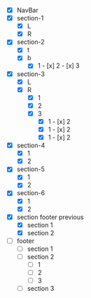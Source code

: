 - [x] NavBar
- [x] section-1
    - [x] L
    - [x] R
- [x] section-2
    - [x] t
    - [x] b
        - [x] 1 - [x] 2 - [x] 3
- [x] section-3
    - [x] L
    - [x] R
        - [x] 1
        - [x] 2
        - [x] 3
            - [x] 1 - [x] 2
            - [x] 1 - [x] 2
            - [x] 1 - [x] 2

- [x] section-4
    - [x] 1
    - [x] 2

- [x] section-5
    - [x] 1
    - [x] 2

- [x] section-6
    - [x] 1
    - [x] 2

- [x] section footer previous
    - [x] section 1
    - [x] section 2

- [ ] footer
    - [ ] section 1
    - [ ] section 2
        - [ ] 1
         - [ ] 2
         - [ ] 3
    -[ ] section 3 